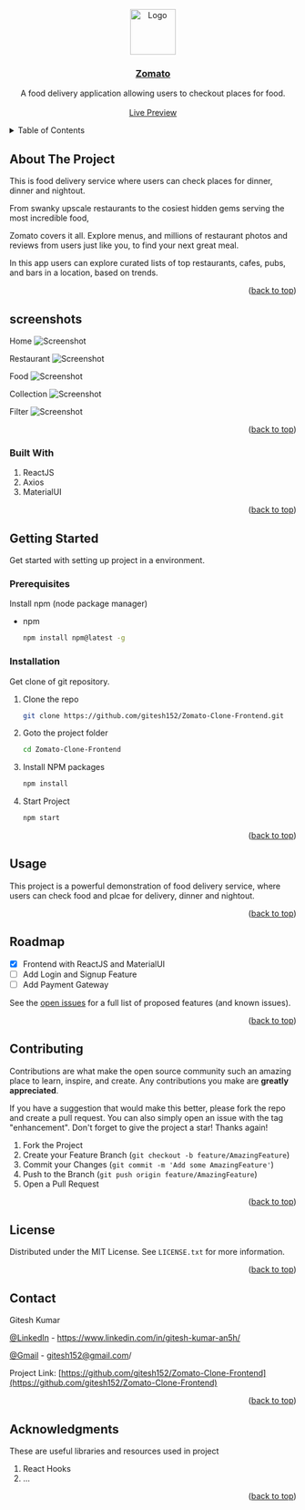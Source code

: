 <a name="readme-top"></a>

<div align="center" >
  <a href="https://github.com/gitesh152/Zomato-Clone-Frontend">
    <img src="https://b.zmtcdn.com/images/logo/zomato_logo_2017.png" alt="Logo" width="80" height="80">
    <h3 align="center">Zomato</h3>
  </a>

  <p align="center">
    A food delivery application allowing users to checkout places for food.
    <br />
    <br />
    <a target="_blank" href="https://zomato-clone-frontend.netlify.app/" >Live Preview</a>
  </p>
</div>

<!-- TABLE OF CONTENTS -->

<details>
  <summary>Table of Contents</summary>
  <ol>
    <li>
      <a href="#about-the-project">About The Project</a>
      <a href="#screenshots">Screenshots</a>
      <ul>
        <li><a href="#built-with">Built With</a></li>
      </ul>
    </li>
    <li>
      <a href="#getting-started">Getting Started</a>
      <ul>
        <li><a href="#prerequisites">Prerequisites</a></li>
        <li><a href="#installation">Installation</a></li>
      </ul>
    </li>
    <li><a href="#usage">Usage</a></li>
    <li><a href="#roadmap">Roadmap</a></li>
    <li><a href="#contributing">Contributing</a></li>
    <li><a href="#license">License</a></li>
    <li><a href="#contact">Contact</a></li>
    <li><a href="#acknowledgments">Acknowledgments</a></li>
  </ol>
</details>

<!-- ABOUT THE PROJECT -->

## About The Project

This is food delivery service where users can check places for dinner, dinner and nightout.

From swanky upscale restaurants to the cosiest hidden gems serving the most incredible food,

Zomato covers it all. Explore menus, and millions of restaurant photos
and reviews from users just like you, to find your next great meal.

In this app users can explore curated lists of top restaurants, cafes, pubs,
and bars in a location, based on trends.

<p align="right">(<a href="#readme-top">back to top</a>)</p>

## screenshots

Home
![Screenshot](https://res.cloudinary.com/dm34wmjlm/image/upload/v1691315948/Zomato-Frontend/SS/Zomato-Frontend-Home_gh6flz.png)

Restaurant
![Screenshot](https://res.cloudinary.com/dm34wmjlm/image/upload/v1691315946/Zomato-Frontend/SS/Zomato-Frontend-Restaurant_eaoakl.png)

Food
![Screenshot](https://res.cloudinary.com/dm34wmjlm/image/upload/v1691315936/Zomato-Frontend/SS/Zomato-Frontend-Food_kndvlv.png)

Collection
![Screenshot](https://res.cloudinary.com/dm34wmjlm/image/upload/v1691315933/Zomato-Frontend/SS/Zomato-Frontend-Collection_izpns8.png)

Filter
![Screenshot](https://res.cloudinary.com/dm34wmjlm/image/upload/v1691315924/Zomato-Frontend/SS/Zomato-Frontend-Filter_ey77nq.png)

<p align="right">(<a href="#readme-top">back to top</a>)</p>

### Built With

<ol>
<li>ReactJS</li>
<li>Axios</li>
<li>MaterialUI</li>
</ol>

<p align="right">(<a href="#readme-top">back to top</a>)</p>

<!-- GETTING STARTED -->

## Getting Started

Get started with setting up project in a environment.

### Prerequisites

Install npm (node package manager)

- npm
  ```sh
  npm install npm@latest -g
  ```

### Installation

Get clone of git repository.

1. Clone the repo
   ```sh
   git clone https://github.com/gitesh152/Zomato-Clone-Frontend.git
   ```
2. Goto the project folder
   ```sh
   cd Zomato-Clone-Frontend
   ```
3. Install NPM packages
   ```sh
   npm install
   ```
4. Start Project
   ```js
   npm start
   ```

<p align="right">(<a href="#readme-top">back to top</a>)</p>

<!-- USAGE EXAMPLES -->

## Usage

This project is a powerful demonstration of food delivery service,
where users can check food and plcae for delivery, dinner and nightout.

<p align="right">(<a href="#readme-top">back to top</a>)</p>

<!-- ROADMAP -->

## Roadmap

- [x] Frontend with ReactJS and MaterialUI
- [ ] Add Login and Signup Feature
- [ ] Add Payment Gateway

See the [open issues](https://github.com/gitesh152/Zomato-Clone-Frontend/issues) for a full list of proposed features (and known issues).

<p align="right">(<a href="#readme-top">back to top</a>)</p>

<!-- CONTRIBUTING -->

## Contributing

Contributions are what make the open source community such an amazing place to learn, inspire, and create. Any contributions you make are **greatly appreciated**.

If you have a suggestion that would make this better, please fork the repo and create a pull request. You can also simply open an issue with the tag "enhancement".
Don't forget to give the project a star! Thanks again!

1. Fork the Project
2. Create your Feature Branch (`git checkout -b feature/AmazingFeature`)
3. Commit your Changes (`git commit -m 'Add some AmazingFeature'`)
4. Push to the Branch (`git push origin feature/AmazingFeature`)
5. Open a Pull Request

<p align="right">(<a href="#readme-top">back to top</a>)</p>

<!-- LICENSE -->

## License

Distributed under the MIT License. See `LICENSE.txt` for more information.

<p align="right">(<a href="#readme-top">back to top</a>)</p>

<!-- CONTACT -->

## Contact

Gitesh Kumar

[@LinkedIn](https://www.linkedin.com/in/gitesh-kumar-an5h/) - https://www.linkedin.com/in/gitesh-kumar-an5h/

[@Gmail](https://mail.google.com/mail/u/0/?fs=1&to=gitesh152@gmail.com&su=SUBJECT&body=BODY&tf=cm) - gitesh152@gmail.com/

Project Link: [https://github.com/gitesh152/Zomato-Clone-Frontend](https://github.com/gitesh152/Zomato-Clone-Frontend)

<p align="right">(<a href="#readme-top">back to top</a>)</p>

<!-- ACKNOWLEDGMENTS -->

## Acknowledgments

These are useful libraries and resources used in project

<ol>
<li>React Hooks</li>
<li>...</li>
</ol>

<p align="right">(<a href="#readme-top">back to top</a>)</p>
